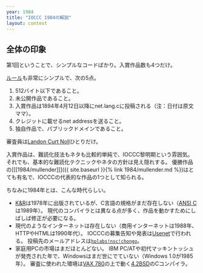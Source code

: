 ```yaml
---
year: 1984
title: "IOCCC 1984の解説"
layout: contest
---
```


## 全体の印象

第1回ということで、シンプルなコードばかり。入賞作品数も4つだけ。

[ルール](https://github.com/ioccc-src/winner/blob/main/1984/rules)も非常にシンプルで、次の5点。

1. 512バイト以下であること。
2. 未公開作品であること。
3. 入賞作品は1894年4月12日以降にnet.lang.cに投稿される（注：日付は原文ママ）。
4. クレジットに載せるnet addressを送ること。
5. 独自作品で、パブリックドメインであること。

審査員は[Landon Curt Noll](https://en.wikipedia.org/wiki/Landon_Curt_Noll)ひとりだけ。

入賞作品は、難読化技法もネタも比較的単純で、IOCCC黎明期という雰囲気。
それでも、基本的な難読化テクニックやネタの方針は見え隠れする。
優勝作品の[[[1984/mullender]]]({{ site.baseurl }}{% link 1984/mullender.md %})はとても有名で、IOCCCの代表的な作品の1つとして知られる。

ちなみに1984年とは、こんな時代らしい。

* [K&R](https://ja.wikipedia.org/wiki/%E3%83%97%E3%83%AD%E3%82%B0%E3%83%A9%E3%83%9F%E3%83%B3%E3%82%B0%E8%A8%80%E8%AA%9EC)は1978年に出版されているが、C言語の規格がまだ存在しない（[ANSI C](https://ja.wikipedia.org/wiki/ANSI_C)は1989年）。
  現代のコンパイラとは異なる点が多く、作品を動かすためにしばしば修正が必要になる。
* 現代のようなインターネットは存在しない（商用インターネットは1988年、HTTPやHTMLは1990年代）。
  IOCCCの募集告知や発表は[Usenet](https://en.wikipedia.org/wiki/Usenet)で行われる。
  投稿先のメールアドレスは[`hplabs!nsc!chongo`](https://en.wikipedia.org/wiki/UUCP#Bang_path)。
* 家庭用PCの市場はまだほとんどない。
  IBM PC/ATや初代マッキントッシュが発売された年で、Windowsはまだ世にでていない（Windows 1.0が1985年）。
  審査に使われた環境は[VAX 780](https://ja.wikipedia.org/wiki/VAX)の上で動く[4.2BSD](https://ja.wikipedia.org/wiki/BSD#VAX%E7%89%88)のCコンパイラ。
